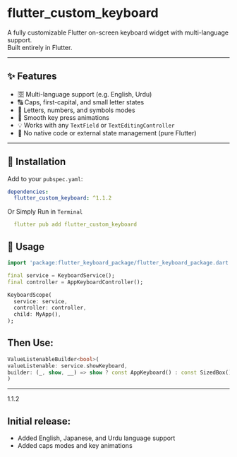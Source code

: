 # flutter_custom_keyboard

A fully customizable Flutter on-screen keyboard widget with multi-language support.  
Built entirely in Flutter.

---

## ✨ Features

- 🈳 Multi-language support (e.g. English, Urdu)
- 🔠 Caps, first-capital, and small letter states
- 🔢 Letters, numbers, and symbols modes
- 🎨 Smooth key press animations
- 💡 Works with any `TextField` or `TextEditingController`
- 🚫 No native code or external state management (pure Flutter)

---

## 🚀 Installation

Add to your `pubspec.yaml`: 

```yaml
dependencies:
  flutter_custom_keyboard: ^1.1.2
```
Or Simply Run in `Terminal`
```yaml
  flutter pub add flutter_custom_keyboard
```

## 🚀 Usage

```dart
import 'package:flutter_keyboard_package/flutter_keyboard_package.dart';

final service = KeyboardService();
final controller = AppKeyboardController();

KeyboardScope(
  service: service,
  controller: controller,
  child: MyApp(),
);

```
## Then Use:

```dart
ValueListenableBuilder<bool>(
valueListenable: service.showKeyboard,
builder: (_, show, __) => show ? const AppKeyboard() : const SizedBox(),
)
```

---

1.1.2

## Initial release:

- Added English, Japanese, and Urdu language support
- Added caps modes and key animations
